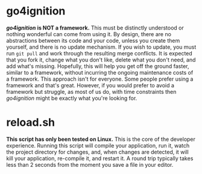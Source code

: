 # go4ignition
**_go4ignition_ is NOT a framework.** This must be distinctly understood or nothing wonderful can come from using it. By design, there are no abstractions between its code and your code, unless you create them
yourself, and there is no update mechanism. If you wish to update, you must run `git pull` and work through
the resulting merge conflicts. It is expected that you fork it, change what you don't like, delete what you don't need,
and add what's missing. Hopefully, this will help you get off the ground faster, similar to a framework,
without incurring the ongoing maintenance costs of a framework. This approach isn't for everyone. Some people prefer
using a framework and that's great. However, if you would prefer to avoid a framework but struggle, as most of us do,
with time constraints then _go4ignition_ might be exactly what you're looking for.

# reload.sh
**This script has only been tested on Linux.** This is the core of the developer experience. Running this script will
compile your application, run it, watch the project directory for changes, and, when changes are detected, it will kill
your application, re-compile it, and restart it. A round trip typically takes less than 2 seconds from the moment you
save a file in your editor.